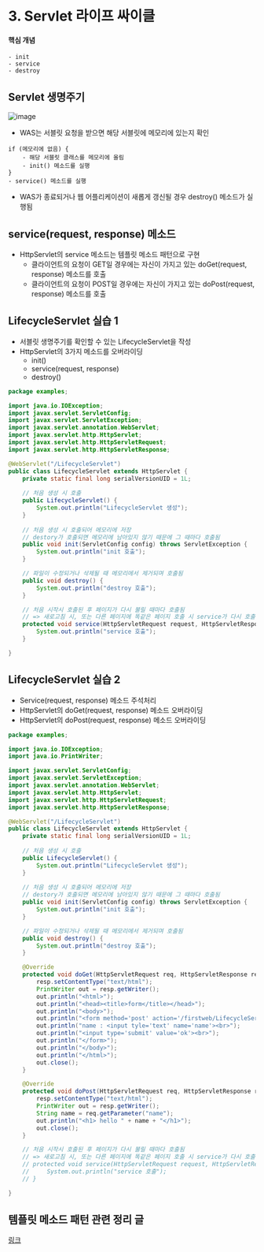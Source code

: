 # 3. Servlet 라이프 싸이클
#### 핵심 개념
```
- init
- service
- destroy
```

## Servlet 생명주기
![image](https://user-images.githubusercontent.com/57928612/112743355-907d4e00-8fd1-11eb-9625-d0ae34f77edf.png)

- WAS는 서블릿 요청을 받으면 해당 서블릿에 메모리에 있는지 확인
```
if (메모리에 없음) {
    - 해당 서블릿 클래스를 메모리에 올림
    - init() 메소드를 실행
}
- service() 메소드를 실행
```
- WAS가 종료되거나 웹 어플리케이션이 새롭게 갱신될 경우 destroy() 메소드가 실행됨

## service(request, response) 메소드
- HttpServlet의 service 메소드는 템플릿 메소드 패턴으로 구현
  - 클라이언트의 요청이 GET일 경우에는 자신이 가지고 있는 doGet(request, response) 메소드를 호출
  - 클라이언트의 요청이 POST일 경우에는 자신이 가지고 있는 doPost(request, response) 메소드를 호출

## LifecycleServlet 실습 1
- 서블릿 생명주기를 확인할 수 있는 LifecycleServlet을 작성
- HttpServlet의 3가지 메소드를 오버라이딩
  - init()
  - service(request, response)
  - destroy()
```java
package examples;

import java.io.IOException;
import javax.servlet.ServletConfig;
import javax.servlet.ServletException;
import javax.servlet.annotation.WebServlet;
import javax.servlet.http.HttpServlet;
import javax.servlet.http.HttpServletRequest;
import javax.servlet.http.HttpServletResponse;

@WebServlet("/LifecycleServlet")
public class LifecycleServlet extends HttpServlet {
	private static final long serialVersionUID = 1L;
	
	// 처음 생성 시 호출
    public LifecycleServlet() {
        System.out.println("LifecycleServlet 생성");
    }
    
    // 처음 생성 시 호출되어 메모리에 저장
    // destory가 호출되면 메모리에 남아있지 않기 때문에 그 때마다 호출됨
	public void init(ServletConfig config) throws ServletException {
		System.out.println("init 호출");
	}

	// 파일이 수정되거나 삭제될 때 메모리에서 제거되며 호출됨
	public void destroy() {
		System.out.println("destroy 호출");
	}

	// 처음 시작시 호출된 후 페이지가 다시 불릴 때마다 호출됨
	// => 새로고침 시, 또는 다른 페이지에 똑같은 페이지 호출 시 service가 다시 호출됨
	protected void service(HttpServletRequest request, HttpServletResponse response) throws ServletException, IOException {
		System.out.println("service 호출");
	}

}
```

## LifecycleServlet 실습 2
- Service(request, response) 메소드 주석처리
- HttpServlet의 doGet(request, response) 메소드 오버라이딩
- HttpServlet의 doPost(request, response) 메소드 오버라이딩
```java
package examples;

import java.io.IOException;
import java.io.PrintWriter;

import javax.servlet.ServletConfig;
import javax.servlet.ServletException;
import javax.servlet.annotation.WebServlet;
import javax.servlet.http.HttpServlet;
import javax.servlet.http.HttpServletRequest;
import javax.servlet.http.HttpServletResponse;

@WebServlet("/LifecycleServlet")
public class LifecycleServlet extends HttpServlet {
	private static final long serialVersionUID = 1L;
	
	// 처음 생성 시 호출
    public LifecycleServlet() {
        System.out.println("LifecycleServlet 생성");
    }
    
    // 처음 생성 시 호출되어 메모리에 저장
    // destory가 호출되면 메모리에 남아있지 않기 때문에 그 때마다 호출됨
	public void init(ServletConfig config) throws ServletException {
		System.out.println("init 호출");
	}

	// 파일이 수정되거나 삭제될 때 메모리에서 제거되며 호출됨
	public void destroy() {
		System.out.println("destroy 호출");
	}

	@Override
	protected void doGet(HttpServletRequest req, HttpServletResponse resp) throws ServletException, IOException {
		resp.setContentType("text/html");
		PrintWriter out = resp.getWriter();
		out.println("<html>");
		out.println("<head><title>form</title></head>");
		out.println("<body>");
		out.println("<form method='post' action='/firstweb/LifecycleServlet'>");
		out.println("name : <input tyle='text' name='name'><br>");
		out.println("<input type='submit' value='ok'><br>");
		out.println("</form>");
		out.println("</body>");
		out.println("</html>");
		out.close();
	}

	@Override
	protected void doPost(HttpServletRequest req, HttpServletResponse resp) throws ServletException, IOException {
		resp.setContentType("text/html");
		PrintWriter out = resp.getWriter();
		String name = req.getParameter("name");
		out.println("<h1> hello " + name + "</h1>");
		out.close();
	}

	// 처음 시작시 호출된 후 페이지가 다시 불릴 때마다 호출됨
	// => 새로고침 시, 또는 다른 페이지에 똑같은 페이지 호출 시 service가 다시 호출됨
	// protected void service(HttpServletRequest request, HttpServletResponse response) throws ServletException, IOException {
	//     System.out.println("service 호출");
	// }

}

```

## 템플릿 메소드 패턴 관련 정리 글
[링크](http://jdm.kr/blog/116)
